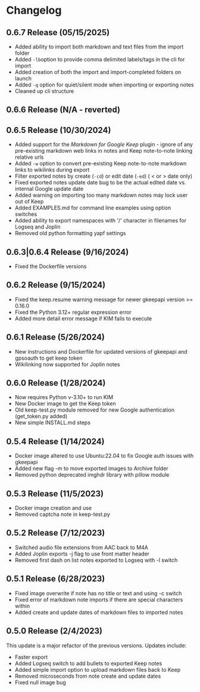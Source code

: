 # Changelog

## 0.6.7 Release (05/15/2025)
- Added ability to import both markdown and text files from the import folder
- Added `-lb`option to provide comma delimited labels/tags in the cli for import  
- Added creation of both the import and import-completed folders on launch
- Added `-q` option for quiet/silent mode when importing or exporting notes
- Cleaned up cli structure

## 0.6.6 Release (N/A - reverted)

## 0.6.5 Release (10/30/2024)
- Added support for the *Markdown for Google Keep* plugin - ignore of any pre-existing markdown web links in notes and Keep note-to-note linking relative urls  
- Added `-w` option to convert pre-existing Keep note-to-note markdown links to wikilinks during export  
- Filter exported notes by create (`-cd`) or edit date (`-ed`) ( < or > date only)  
- Fixed exported notes update date bug to be the actual edited date vs. internal Google update date  
- Added warning on importing too many markdown notes may lock user out of Keep  
- Added EXAMPLES.md for command line examples using option switches  
- Added ability to export namespaces with '/' character in filenames for Logseq and Joplin  
- Removed old python formatting yapf settings  

## 0.6.3|0.6.4 Release (9/16/2024)
- Fixed the Dockerfile versions    

## 0.6.2 Release (9/15/2024)
- Fixed the keep.resume warning message for newer gkeepapi version >= 0.16.0  
- Fixed the Python 3.12+ regular expression error  
- Added more detail error message if KIM fails to execute  

## 0.6.1 Release (5/26/2024)
- New instructions and Dockerfile for updated versions of gkeepapi and gpsoauth to get keep token  
- Wikilinking now supported for Joplin notes  

## 0.6.0 Release (1/28/2024)
- Now requires Python v-3.10+ to run KIM  
- New Docker image to get the Keep token  
- Old keep-test.py module removed for new Google authentication (get_token.py added)  
- New simple INSTALL.md steps

## 0.5.4 Release (1/14/2024)
- Docker image altered to use Ubuntu:22.04 to fix Google auth issues with gkeepapi  
- Added new flag -m to move exported images to Archive folder  
- Removed python deprecated imghdr library with pillow module  

## 0.5.3 Release (11/5/2023)
- Docker image creation and use  
- Removed captcha note in keep-test.py  

## 0.5.2 Release (7/12/2023)
- Switched audio file extensions from AAC back to M4A  
- Added Joplin exports -j flag to use front matter header  
- Removed first dash on list notes exported to Logseq with -l switch  

## 0.5.1 Release (6/28/2023)
- Fixed image overwrite if note has no title or text and using -c switch  
- Fixed error of markdown note imports if there are special characters within  
- Added create and update dates of markdown files to imported notes  

## 0.5.0 Release (2/4/2023)
This update is a major refactor of the previous versions. Updates include:  
- Faster export  
- Added Logseq switch to add bullets to exported Keep notes  
- Added simple import option to upload markdown files back to Keep  
- Removed microseconds from note create and update dates  
- Fixed null image bug  
